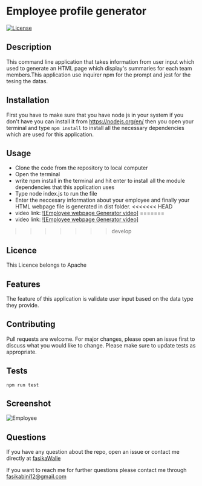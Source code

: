 
# Employee profile generator
[![License](https://img.shields.io/badge/License-Apache%202.0-yellow.svg)](https://opensource.org/licenses/Apache-2.0)
## Description

This command line application that takes information from user input which  used to generate an HTML page which display's summaries for each team members.This application use inquirer npm for the prompt and jest for the tesing the datas. 

## Installation
First you have to make sure that you have node js in your system if you don't have you can install it from https://nodejs.org/en/ then you open your terminal and type `npm install` to install all the necessary dependencies which are used for this  application.
## Usage
- Clone the code from the repository to local computer
- Open the terminal
- write npm install in the terminal and hit enter to install all the module dependencies that this application uses
- Type node index.js to run the file
- Enter the neccesary information about your employee and finally your HTML webpage file is generated in dist folder.
<<<<<<< HEAD
- video link: [![Employee webpage Generator video]](https://drive.google.com/file/d/12_aU5rrJkbakcxT8YyrZ3cVJWslDxcj7/view)
=======
- video link: [![Employee webpage Generator video]]( https://drive.google.com/file/d/12_aU5rrJkbakcxT8YyrZ3cVJWslDxcj7/view)
>>>>>>> develop


 ## Licence
This Licence belongs to Apache 
 


## Features
The feature of this application is validate user input based on the data type they provide. 
 
## Contributing
Pull requests are welcome. For major changes, please open an issue first to discuss what you would like to change.
Please make sure to update tests as appropriate.
## Tests
```npm run test```  

## Screenshot
![Employee](https://user-images.githubusercontent.com/73629983/107825302-7866ad80-6d48-11eb-8b49-783369c590ae.png)

## Questions
If you have any question about the repo, open an issue or contact me directly at [fasikaWalle](https://github.com/fasikaWalle/)

If you want to reach me for further questions please contact me through fasikabini12@gmail.com
    